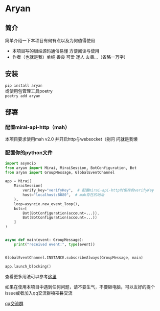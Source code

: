 # Aryan

## 简介
简单介绍一下本项目有何有点以及为何值得使用  
* 本项目~~写的很烂~~源码通俗易懂 方便阅读与使用
* 作者（也就是我）单纯 善良 可爱 迷人 友善...（省略一万字）

## 安装
``pip install aryan``  
或使用包管理工具poetry  
``poetry add aryan``

## 部署
### 配置mirai-api-http（mah）
本项目要求使用mah v2.0 并开启http与websocket（别问 问就是我懒

### 配置你的python文件
```python
import asyncio
from aryan import Mirai, MiraiSession, BotConfiguration, Bot
from aryan import GroupMessage, GlobalEventChannel

app = Mirai(
    MiraiSession(
        verify_key="verifyKey",  # 配置mirai-api-http时保存的verifyKey
        host="localhost:8080",  # mah存在的地址
    ),
    loop=asyncio.new_event_loop(),
    bots=[
        Bot(BotConfiguration(account=...)),
        Bot(BotConfiguration(account=...))
    ]
)


async def main(event: GroupMessage):
    print("received event:", type(event))


GlobalEventChannel.INSTANCE.subscribeAlways(GroupMessage, main)

app.launch_blocking()
```

查看更多用法可以参考[这里](https://github.com/qianmo527/Aryan/blob/master/example.py)

如果在使用本项目中遇到任何问题，请不要生气，不要砸电脑，可以友好的提个issue或者加入qq交流群~~喷项目~~交流

[qq交流群](https://jq.qq.com/?_wv=1027&k=BUU9hkkN)
